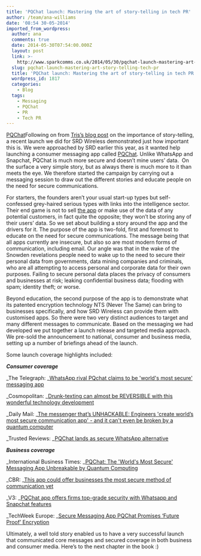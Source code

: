 ```yaml
---
title: 'PQChat launch: Mastering the art of story-telling in tech PR'
author: /team/ana-williams
date: '08:54 30-05-2014'
imported_from_wordpress:
  author: ana
  comments: true
  date: 2014-05-30T07:54:00.000Z
  layout: post
  link: >-
    http://www.sparkcomms.co.uk/2014/05/30/pqchat-launch-mastering-art-story-telling-tech-pr/
  slug: pqchat-launch-mastering-art-story-telling-tech-pr
  title: 'PQChat launch: Mastering the art of story-telling in tech PR'
  wordpress_id: 1817
  categories:
    - Blog
  tags:
    - Messaging
    - PQChat
    - PR
    - Tech PR
---
```


[PQChat](PQChat.png)Following on from [Tris’s blog post](http://www.sparkcomms.co.uk/2014/05/27/two-sides-every-story-world-technology-pr/) on the importance of story-telling, a recent launch we did for SRD Wireless demonstrated just how important this is. We were approached by SRD earlier this year, as it wanted help launching a consumer messaging app called [PQChat](https://pq-chat.com/). Unlike WhatsApp and Snapchat, PQChat is much more secure and doesn’t mine users’ data.  On the surface a very simple story, but as always there is much more to it than meets the eye. We therefore started the campaign by carrying out a messaging session to draw out the different stories and educate people on the need for secure communications.

For starters, the founders aren’t your usual start-up types but self-confessed grey-haired serious types with links into the intelligence sector. Their end game is not to sell [the app](https://itunes.apple.com/us/app/pqchat/id871584056?mt=8) or make use of the data of any potential customers, in fact quite the opposite; they won’t be storing any of their users’ data. So we set about building a story around the app and the drivers for it. The purpose of the app is two-fold, first and foremost to educate on the need for secure communications. The message being that all apps currently are insecure, but also so are most modern forms of communication, including email. Our angle was that in the wake of the Snowden revelations people need to wake up to the need to secure their personal data from governments, data mining companies and criminals, who are all attempting to access personal and corporate data for their own purposes. Failing to secure personal data places the privacy of consumers and businesses at risk; leaking confidential business data; flooding with spam; identity theft; or worse.

Beyond education, the second purpose of the app is to demonstrate what its patented encryption technology NTS (Never The Same) can bring to businesses specifically, and how SRD Wireless can provide them with customised apps. So there were two very distinct audiences to target and many different messages to communicate. Based on the messaging we had developed we put together a launch release and targeted media approach. We pre-sold the announcement to national, consumer and business media, setting up a number of briefings ahead of the launch.

Some launch coverage highlights included:

**_Consumer coverage_**

_The Telegraph: _[WhatsApp rival PQchat claims to be 'world's most secure' messaging app](http://www.telegraph.co.uk/technology/news/10845918/WhatsApp-rival-PQchat-claims-to-be-worlds-most-secure-messaging-app.html)

_Cosmopolitan: _[Drunk-texting can almost be REVERSIBLE with this wonderful technology development](http://www.cosmopolitan.co.uk/celebs/entertainment/pq-chat-messenger-remotely-delete-messages)

_Daily Mail: _[The messenger that’s UNHACKABLE: Engineers 'create world’s most secure communication app' - and it can't even be broken by a quantum computer](http://www.dailymail.co.uk/sciencetech/article-2635289/The-messenger-thats-UNHACKABLE-Engineers-create-worlds-secure-communication-app-broken-quantum-computer.html)

_Trusted Reviews: _[PQChat lands as secure WhatsApp alternative](http://www.trustedreviews.com/news/pqchat-lands-as-secure-whatsapp-alternative)

**_Business coverage_**

_International Business Times: _[PQChat: The 'World's Most Secure' Messaging App Unbreakable by Quantum Computing](http://www.ibtimes.co.uk/pqchat-worlds-most-secure-messaging-app-unbreakable-by-quantum-computing-1449591)

_CBR: _[This app could offer businesses the most secure method of communication yet](http://www.cbronline.com/news/mobile-and-tablets/this-app-could-offer-the-enterprise-the-most-secure-method-of-communcation-yet-4272513)

_V3: _[PQChat app offers firms top-grade security with Whatsapp and Snapchat features](http://www.v3.co.uk/v3-uk/news/2345757/pqchat-app-offers-firms-top-grade-security-with-whatsapp-and-snapchat-features)

_TechWeek Europe: _[Secure Messaging App PQChat Promises ‘Future Proof’ Encryption](http://www.techweekeurope.co.uk/news/pqchat-messaging-encryption-quantum-computing-146089)

Ultimately, a well told story enabled us to have a very successful launch that communicated core messages and secured coverage in both business and consumer media. Here’s to the next chapter in the book :)
